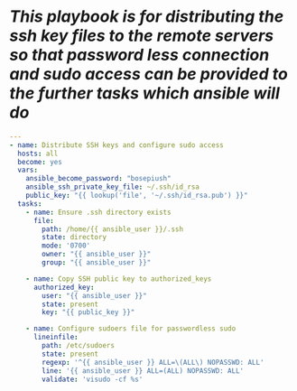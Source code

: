 
# *This playbook is for distributing the ssh key files to the remote servers so that password less connection and sudo access can be provided to the further tasks which ansible will do*


```yml
---
- name: Distribute SSH keys and configure sudo access
  hosts: all
  become: yes
  vars:
    ansible_become_password: "bosepiush"
    ansible_ssh_private_key_file: ~/.ssh/id_rsa
    public_key: "{{ lookup('file', '~/.ssh/id_rsa.pub') }}"
  tasks:
    - name: Ensure .ssh directory exists
      file:
        path: /home/{{ ansible_user }}/.ssh
        state: directory
        mode: '0700'
        owner: "{{ ansible_user }}"
        group: "{{ ansible_user }}"

    - name: Copy SSH public key to authorized_keys
      authorized_key:
        user: "{{ ansible_user }}"
        state: present
        key: "{{ public_key }}"

    - name: Configure sudoers file for passwordless sudo
      lineinfile:
        path: /etc/sudoers
        state: present
        regexp: '^{{ ansible_user }} ALL=\(ALL\) NOPASSWD: ALL'
        line: '{{ ansible_user }} ALL=(ALL) NOPASSWD: ALL'
        validate: 'visudo -cf %s'
```
